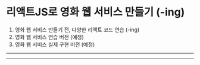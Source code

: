 # 리액트JS로 영화 웹 서비스 만들기 (-ing)
1. 영화 웹 서비스 만들기 전, 다양한 리액트 코드 연습 (-ing)
2. 영화 웹 서비스 연습 버전 (예정)
3. 영화 웹 서비스 실제 구현 버전 (예정)
---
---
